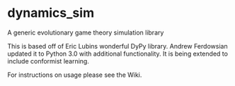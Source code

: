 # dynamics_sim
A generic evolutionary game theory simulation library

This is based off of Eric Lubins wonderful DyPy library. Andrew Ferdowsian updated it to Python 3.0 with additional functionality. It is being extended to include conformist learning.

For instructions on usage please see the Wiki.

